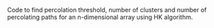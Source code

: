 Code to find percolation threshold, number of clusters and number of percolating paths for an n-dimensional array using HK algorithm.
